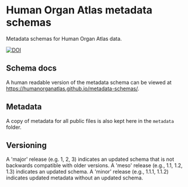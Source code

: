 # Human Organ Atlas metadata schemas

Metadata schemas for Human Organ Atlas data.

[![DOI](https://zenodo.org/badge/DOI/10.5281/zenodo.16087607.svg)](https://doi.org/10.5281/zenodo.16087607)

## Schema docs

A human readable version of the metadata schema can be viewed at https://humanorganatlas.github.io/metadata-schemas/.

## Metadata

A copy of metadata for all public files is also kept here in the `metadata` folder.

## Versioning

A 'major' release (e.g. 1, 2, 3) indicates an updated schema that is not backwards compatible with older versions.
A 'meso' release (e.g., 1.1, 1.2, 1.3) indicates an updated schema.
A 'minor' release (e.g., 1.1.1, 1.1.2) indicates updated metadata without an updated schema.
